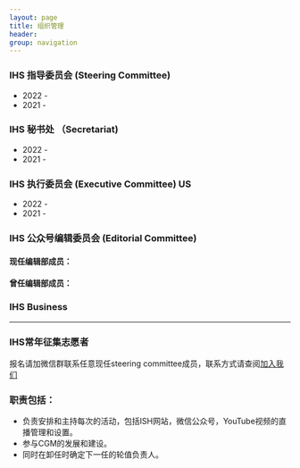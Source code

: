 ```yaml
---
layout: page
title: 组织管理
header: 
group: navigation
---
```


### IHS 指导委员会 (Steering Committee)
- 2022 - 
- 2021 -

### IHS 秘书处 （Secretariat)
- 2022 -
- 2021 -

### IHS 执行委员会 (Executive Committee) US
- 2022 -
- 2021 -

### IHS 公众号编辑委员会 (Editorial Committee)

#### 现任编辑部成员：
  
#### 曾任编辑部成员：

### IHS **Business**

------------------

### IHS常年征集志愿者 

报名请加微信群联系任意现任steering committee成员，联系方式请查阅[加入我们](mailto:ai.advanced.healthcare@gmail.com)

### 职责包括：
- 负责安排和主持每次的活动，包括ISH网站，微信公众号，YouTube视频的直播管理和设置。
- 参与CGM的发展和建设。
- 同时在卸任时确定下一任的轮值负责人。

